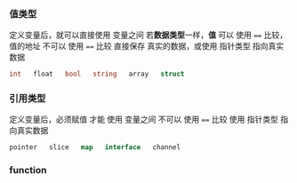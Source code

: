 ###   值类型 
定义变量后，就可以直接使用
变量之间 若**数据类型**一样，**值** 可以 使用 `==` 比较，值的地址 不可以 使用 `==` 比较
直接保存 真实的数据，或使用 指针类型 指向真实数据
```go
int   float   bool   string   array   struct
```



###   引用类型
定义变量后，必须赋值 才能 使用
变量之间 不可以 使用 `==` 比较
使用 指针类型 指向真实数据
```go
pointer   slice   map   interface   channel
```



###   function 
